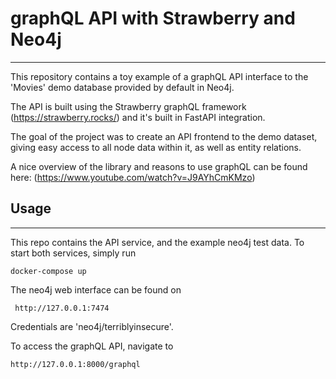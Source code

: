 # graphQL API with Strawberry and Neo4j
---

This repository contains a toy example of a graphQL API interface to the 'Movies' demo database provided by default in Neo4j.

The API is built using the Strawberry graphQL framework (https://strawberry.rocks/) and it's built in FastAPI integration. 

The goal of the project was to create an API frontend to the demo dataset, giving easy access to all node data within it, as well as entity relations. 

A nice overview of the library and reasons to use graphQL can be found here: (https://www.youtube.com/watch?v=J9AYhCmKMzo)

## Usage
---

This repo contains the API service, and the example neo4j test data. To start both services, simply run

```
docker-compose up
```

The neo4j web interface can be found on

```
 http://127.0.0.1:7474
```

Credentials are 'neo4j/terriblyinsecure'.

To access the graphQL API, navigate to 

```
http://127.0.0.1:8000/graphql
```


